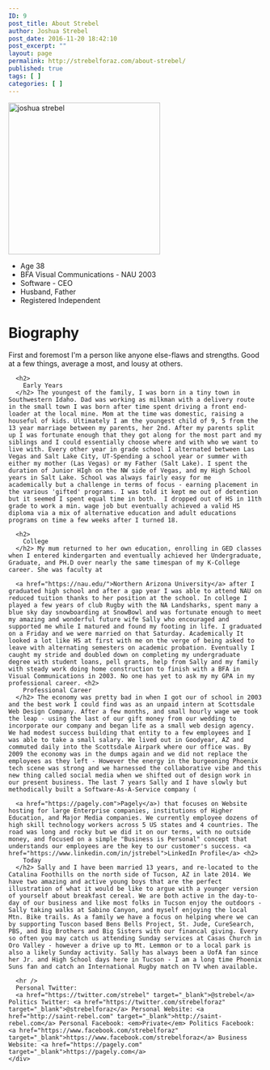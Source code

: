 ```yaml
---
ID: 9
post_title: About Strebel
author: Joshua Strebel
post_date: 2016-11-20 18:42:10
post_excerpt: ""
layout: page
permalink: http://strebelforaz.com/about-strebel/
published: true
tags: [ ]
categories: [ ]
---
```

<div class="row">
  <div class="col-sm-4">
    <img src="http://strebelforaz.com/wp-content/uploads/2016/11/10701947_10152495951554842_1917571598792799057_n-e1480137887741-300x300.jpg" alt="joshua strebel" width="300" height="300" class="alignnone size-medium wp-image-43 box-shadow1 img-fluid" /> <ul class="list-unstyled">
      <li>
        Age 38
      </li>
      <li>
        BFA Visual Communications - NAU 2003
      </li>
      <li>
        Software - CEO
      </li>
      <li>
        Husband, Father
      </li>
      <li>
        Registered Independent
      </li>
    </ul>
  </div>
  
  <div class="col-sm-8">
    <div class="card card-block">
      <h1>
        Biography
      </h1> First and foremost I'm a person like anyone else-flaws and strengths. Good at a few things, average a most, and lousy at others. 
      
      <h2>
        Early Years
      </h2> The youngest of the family, I was born in a tiny town in Southwestern Idaho. Dad was working as milkman with a delivery route in the small town I was born after time spent driving a front end-loader at the local mine. Mom at the time was domestic, raising a houseful of kids. Ultimately I am the youngest child of 9, 5 from the 13 year marriage between my parents, her 2nd. After my parents split up I was fortunate enough that they got along for the most part and my siblings and I could essentially choose where and with who we want to live with. Every other year in grade school I alternated between Las Vegas and Salt Lake City, UT-Spending a school year or summer with either my mother (Las Vegas) or my Father (Salt Lake). I spent the duration of Junior HIgh on the NW side of Vegas, and my High School years in Salt Lake. School was always fairly easy for me academically but a challenge in terms of focus - earning placement in the various 'gifted' programs. I was told it kept me out of detention but it seemed I spent equal time in both.  I dropped out of HS in 11th grade to work a min. wage job but eventually achieved a valid HS diploma via a mix of alternative education and adult educations programs on time a few weeks after I turned 18. 
      
      <h2>
        College
      </h2> My mum returned to her own education, enrolling in GED classes when I entered kindergarten and eventually achieved her Undergraduate, Graduate, and PH.D over nearly the same timespan of my K-College career. She was faculty at 
      
      <a href="https://nau.edu/">Northern Arizona University</a> after I graduated high school and after a gap year I was able to attend NAU on reduced tuition thanks to her position at the school. In college I played a few years of club Rugby with the NA Landsharks, spent many a blue sky day snowboarding at SnowBowl and was fortunate enough to meet my amazing and wonderful future wife Sally who encouraged and supported me while I matured and found my footing in life. I graduated on a Friday and we were married on that Saturday. Academically It looked a lot like HS at first with me on the verge of being asked to leave with alternating semesters on academic probation. Eventually I caught my stride and doubled down on completing my undergraduate degree with student loans, pell grants, help from Sally and my family with steady work doing home construction to finish with a BFA in Visual Communications in 2003. No one has yet to ask my my GPA in my professional career. <h2>
        Professional Career
      </h2> The economy was pretty bad in when I got our of school in 2003 and the best work I could find was as an unpaid intern at Scottsdale Web Design Company. After a few months, and small hourly wage we took the leap - using the last of our gift money from our wedding to incorporate our company and began life as a small web design agency. We had modest success building that entity to a few employees and I was able to take a small salary. We lived out in Goodyear, AZ and commuted daily into the Scottsdale Airpark where our office was. By 2009 the economy was in the dumps again and we did not replace the employees as they left - However the energy in the burgeoning Phoenix tech scene was strong and we harnessed the collaborative vibe and this new thing called social media when we shifted out of design work in our present business. The last 7 years Sally and I have slowly but methodically built a Software-As-A-Service company (
      
      <a href="https://pagely.com">Pagely</a>) that focuses on Website hosting for large Enterprise companies, institutions of Higher Education, and Major Media companies. We currently employee dozens of high skill technology workers across 5 US states and 4 countries. The road was long and rocky but we did it on our terms, with no outside money, and focused on a simple "Business is Personal" concept that understands our employees are the key to our customer's success. <a href="https://www.linkedin.com/in/jstrebel">LinkedIn Profile</a> <h2>
        Today
      </h2> Sally and I have been married 13 years, and re-located to the Catalina Foothills on the north side of Tucson, AZ in late 2014. We have two amazing and active young boys that are the perfect illustration of what it would be like to argue with a younger version of yourself about breakfast cereal. We are both active in the day-to-day of our business and like most folks in Tucson enjoy the outdoors - Sally taking walks at Sabino Canyon, and myself enjoying the local Mtn. Bike trails. As a family we have a focus on helping where we can by supporting Tuscon based Bens Bells Project, St. Jude, CureSearch, PBS, and Big Brothers and Big Sisters with our financal giving. Every so often you may catch us attending Sunday services at Casas Church in Oro Valley - however a drive up to Mt. Lemmon or to a local park is also a likely Sunday activity. Sally has always been a UofA fan since her Jr. and High School days here in Tucson - I am a long time Phoenix Suns fan and catch an International Rugby match on TV when available. 
      
      <hr />
      Personal Twitter: 
      <a href="https://twitter.com/strebel" target="_blank">@strebel</a> Politics Twitter: <a href="https://twitter.com/strebelforaz" target="_blank">@strebelforaz</a> Personal Website: <a href="http://saint-rebel.com" target="_blank">http://saint-rebel.com</a> Personal Facebook: <em>Private</em> Politics Facebook: <a href="https://www.facebook.com/strebelforaz" target="_blank">https://www.facebook.com/strebelforaz</a> Business Website: <a href="https://pagely.com" target="_blank">https://pagely.com</a>
    </div>
  </div>